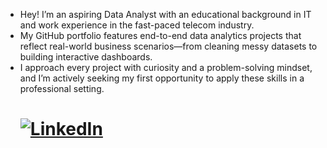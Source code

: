 - Hey! I’m an aspiring Data Analyst with an educational background in IT and work experience in the fast-paced telecom industry.
- My GitHub portfolio features end-to-end data analytics projects that reflect real-world business scenarios—from cleaning messy datasets to building interactive dashboards.
- I approach every project with curiosity and a problem-solving mindset, and I’m actively seeking my first opportunity to apply these skills in a professional setting.
    # [![LinkedIn](https://img.shields.io/badge/LinkedIn-Profile-blue?logo=linkedin&style=flat-square)](https://www.linkedin.com/in/akriti-shukla//)

<!---
Akriti-Shukla/Akriti-Shukla is a ✨ special ✨ repository because its `README.md` (this file) appears on your GitHub profile.
You can click the Preview link to take a look at your changes.
--->
